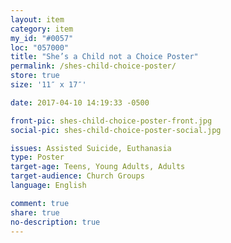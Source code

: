 ```yaml
---
layout: item
category: item
my_id: "#0057"
loc: "057000"
title: "She’s a Child not a Choice Poster"
permalink: /shes-child-choice-poster/
store: true
size: '11″ x 17″'

date: 2017-04-10 14:19:33 -0500

front-pic: shes-child-choice-poster-front.jpg
social-pic: shes-child-choice-poster-social.jpg

issues: Assisted Suicide, Euthanasia
type: Poster
target-age: Teens, Young Adults, Adults
target-audience: Church Groups
language: English

comment: true
share: true
no-description: true
---
```

